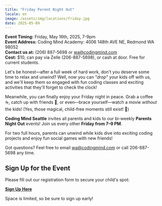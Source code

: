 ```yaml
---
title: "Friday Parent Night Out"
locale: en
image: /assets/img/locations/friday.jpg
date: 2025-05-09
---
```


**Event Timing:** Friday, May 16th, 2025, 7-9pm  
**Event Address:** Coding Mind Academy: 4006 148th AVE NE, Redmond WA 98052  
**Contact us at:** (206) 887-5698 or wa@codingmind.com  
**Cost:** $10, can pay via Zelle (206-887-5698), or cash at door. Free for current students.

Let's be honest—after a full week of hard work, don't you deserve some time to relax and unwind? Well, now you can *"drop"* your kids off with us, and we'll keep them so engaged with fun coding classes and exciting activities that they'll forget to check the clock!

Meanwhile, you can finally enjoy your Friday night in peace. Grab a coffee ☕, catch up with friends 🍷, or even—brace yourself—watch a movie *without* the kids! (Yes, those magical, child-free moments still exist! 🍿)

**Coding Mind Seattle** invites all parents and kids to our bi-weekly **Parents Night Out** events! Join us every other **Friday from 7–9 PM**.

For two full hours, parents can unwind while kids dive into exciting coding projects and enjoy fun social games with new friends!

Got questions? Feel free to email wa@codingmind.com or call 206-887-5698 any time.

## Sign Up for the Event

Please fill out our registration form to secure your child's spot:

[**Sign Up Here**](https://docs.google.com/forms/d/e/1FAIpQLSdohd2k28BrHiQkOVVBRIfNl3rjhIxGGo3qMJKJL_D5hp3MnQ/viewform)

Space is limited, so be sure to sign up early!